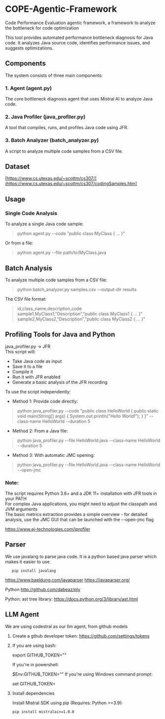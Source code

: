 # COPE-Agentic-Framework
Code Performance Evaluation agentic framework, a framework to analyze the bottleneck for code optimization

This tool provides automated performance bottleneck diagnosis for Java code. It analyzes Java source code, identifies performance issues, and suggests optimizations.

## Components
The system consists of three main components:

### 1. Agent (agent.py)
The core bottleneck diagnosis agent that uses Mistral AI to analyze Java code.
### 2. Java Profiler (java_profiler.py)
A tool that compiles, runs, and profiles Java code using JFR.
### 3. Batch Analyzer (batch_analyzer.py) 
A script to analyze multiple code samples from a CSV file.

## Dataset
[https://www.cs.utexas.edu/~scottm/cs307/](https://www.cs.utexas.edu/~scottm/cs307/codingSamples.htm]
## Usage
### Single Code Analysis
To analyze a single Java code sample:
> python agent.py --code "public class MyClass { ... }"

Or from a file:
> python agent.py --file path/to/MyClass.java
 
## Batch Analysis
To analyze multiple code samples from a CSV file:
> python batch_analyzer.py samples.csv --output-dir results
 
The CSV file format:
> id,class_name,description,code
sample1,MyClass1,"Description","public class MyClass1 { ... }"
sample2,MyClass2,"Description","public class MyClass2 { ... }"

## Profiling Tools for Java and Python
java_profiler.py -> JFR \
This script will:
- Take Java code as input
- Save it to a file
- Compile it
- Run it with JFR enabled
- Generate a basic analysis of the JFR recording

To use the script independently:
* Method 1: Provide code directly:
> python java_profiler.py --code "public class HelloWorld { public static void main(String[] args) { System.out.println(\"Hello World!\"); } }" --class-name HelloWorld --duration 5
* Method 2: From a Java file:
> python java_profiler.py --file HelloWorld.java --class-name HelloWorld --duration 5
* Method 3: With automatic JMC opening:
> python java_profiler.py --file HelloWorld.java --class-name HelloWorld --open-jmc

### Note:
The script requires Python 3.6+ and a JDK 11+ installation with JFR tools in your PATH \
For complex Java applications, you might need to adjust the classpath and JVM arguments \
The basic metrics extraction provides a simple overview - for detailed analysis, use the JMC GUI that can be launched with the --open-jmc flag


https://www.ej-technologies.com/jprofiler

## Parser

We use javalang to parse java code. It is a python based java parser which makes it easier to use.

       pip install javalang
https://www.baeldung.com/javaparser
https://javaparser.org/

Python http://github.com/dabeaz/ply

Python: ast tree library: https://docs.python.org/3/library/ast.html

## LLM Agent
We are using codestral as our llm agent, from github models
1. Create a gthub developer token: https://github.com/settings/tokens
2. If you are using bash: 

    export GITHUB_TOKEN="<your-github-token-goes-here>"
    
    If you're in powershell:

    $Env:GITHUB_TOKEN="<your-github-token-goes-here>"
    If you're using Windows command prompt:
    
    set GITHUB_TOKEN=<your-github-token-goes-here>

3. Install dependencies

   Install Mistral SDK using pip (Requires: Python >=3.9):

       pip install mistralai>=1.0.0
